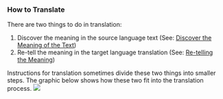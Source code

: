 
### How to Translate

There are two things to do in translation:

1. Discover the meaning in the source language text (See: [Discover the Meaning of the Text](../translate-discover/01.md))
1. Re-tell the meaning in the target language translation (See: [Re-telling the Meaning](../translate-retell/01.md))

Instructions for translation sometimes divide these two things into smaller steps. The graphic below shows how these two fit into the translation process. 
![](https://cdn.door43.org/ta/jpg/translation_process.png)